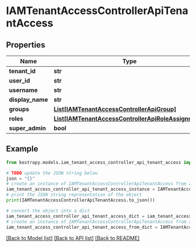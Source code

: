 # IAMTenantAccessControllerApiTenantAccess


## Properties

Name | Type | Description | Notes
------------ | ------------- | ------------- | -------------
**tenant_id** | **str** |  | [optional] 
**user_id** | **str** |  | [optional] 
**username** | **str** |  | [optional] 
**display_name** | **str** |  | [optional] 
**groups** | [**List[IAMTenantAccessControllerApiGroup]**](IAMTenantAccessControllerApiGroup.md) |  | [optional] 
**roles** | [**List[IAMTenantAccessControllerApiRoleAssignment]**](IAMTenantAccessControllerApiRoleAssignment.md) |  | [optional] 
**super_admin** | **bool** |  | [optional] 

## Example

```python
from kestrapy.models.iam_tenant_access_controller_api_tenant_access import IAMTenantAccessControllerApiTenantAccess

# TODO update the JSON string below
json = "{}"
# create an instance of IAMTenantAccessControllerApiTenantAccess from a JSON string
iam_tenant_access_controller_api_tenant_access_instance = IAMTenantAccessControllerApiTenantAccess.from_json(json)
# print the JSON string representation of the object
print(IAMTenantAccessControllerApiTenantAccess.to_json())

# convert the object into a dict
iam_tenant_access_controller_api_tenant_access_dict = iam_tenant_access_controller_api_tenant_access_instance.to_dict()
# create an instance of IAMTenantAccessControllerApiTenantAccess from a dict
iam_tenant_access_controller_api_tenant_access_from_dict = IAMTenantAccessControllerApiTenantAccess.from_dict(iam_tenant_access_controller_api_tenant_access_dict)
```
[[Back to Model list]](../README.md#documentation-for-models) [[Back to API list]](../README.md#documentation-for-api-endpoints) [[Back to README]](../README.md)


